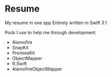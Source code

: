 # Resume
My resume in one app
Entirely written in Swift 3.1

Pods I use to help me through development.
  - Alamofire
  - SnapKit
  - PromiseKit
  - ObjectMapper
  - R.Swift
  - AlamofireObjectMapper
